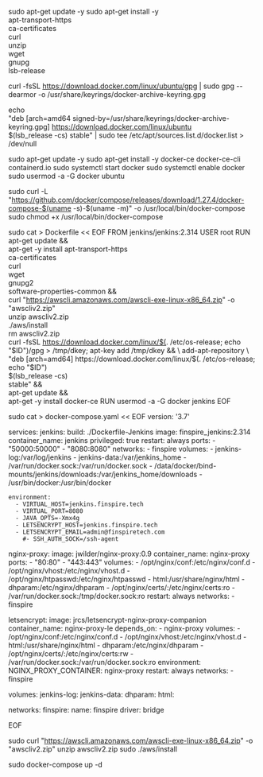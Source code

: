 
sudo apt-get update -y
sudo apt-get install -y \
    apt-transport-https \
    ca-certificates \
    curl \
    unzip \
    wget \
    gnupg \
    lsb-release

 curl -fsSL https://download.docker.com/linux/ubuntu/gpg | sudo gpg --dearmor -o /usr/share/keyrings/docker-archive-keyring.gpg

echo \
  "deb [arch=amd64 signed-by=/usr/share/keyrings/docker-archive-keyring.gpg] https://download.docker.com/linux/ubuntu \
  $(lsb_release -cs) stable" | sudo tee /etc/apt/sources.list.d/docker.list > /dev/null

sudo apt-get update -y
sudo apt-get install -y docker-ce docker-ce-cli containerd.io
sudo systemctl start docker
sudo systemctl enable docker
sudo usermod -a -G docker ubuntu

sudo curl -L "https://github.com/docker/compose/releases/download/1.27.4/docker-compose-$(uname -s)-$(uname -m)" -o /usr/local/bin/docker-compose
sudo chmod +x /usr/local/bin/docker-compose 

sudo cat > Dockerfile << EOF
FROM jenkins/jenkins:2.314
USER root
RUN apt-get update && \
apt-get -y install apt-transport-https \
    ca-certificates \
    curl \
    wget \
    gnupg2 \
    software-properties-common && \
    curl "https://awscli.amazonaws.com/awscli-exe-linux-x86_64.zip" -o "awscliv2.zip" \
    unzip awscliv2.zip \
    ./aws/install \
    rm awscliv2.zip \
curl -fsSL https://download.docker.com/linux/$(. /etc/os-release; echo "$ID")/gpg > /tmp/dkey; apt-key add /tmp/dkey && \
add-apt-repository \
    "deb [arch=amd64] https://download.docker.com/linux/$(. /etc/os-release; echo "$ID") \
    $(lsb_release -cs) \
    stable" && \
apt-get update && \
apt-get -y install docker-ce
RUN usermod -a -G docker jenkins
    EOF

sudo cat > docker-compose.yaml << EOF
version: '3.7'

services:
  jenkins:
    build: ./Dockerfile-Jenkins
    image: finspire_jenkins:2.314
    container_name: jenkins
    privileged: true
    restart: always
    ports:
      - "50000:50000"
      - "8080:8080"
    networks:
      - finspire 
    volumes:
      - jenkins-log:/var/log/jenkins
      - jenkins-data:/var/jenkins_home
      - /var/run/docker.sock:/var/run/docker.sock
      - /data/docker/bind-mounts/jenkins/downloads:/var/jenkins_home/downloads
      - /usr/bin/docker:/usr/bin/docker

    environment:
      - VIRTUAL_HOST=jenkins.finspire.tech
      - VIRTUAL_PORT=8080
      - JAVA_OPTS=-Xmx4g
      - LETSENCRYPT_HOST=jenkins.finspire.tech
      - LETSENCRYPT_EMAIL=admin@finspiretech.com
        #- SSH_AUTH_SOCK=/ssh-agent

  nginx-proxy:
    image: jwilder/nginx-proxy:0.9
    container_name: nginx-proxy
    ports:
      - "80:80"
      - "443:443"
    volumes:
      - /opt/nginx/conf:/etc/nginx/conf.d
      - /opt/nginx/vhost:/etc/nginx/vhost.d
      - /opt/nginx/htpasswd:/etc/nginx/htpasswd
      - html:/usr/share/nginx/html
      - dhparam:/etc/nginx/dhparam
      - /opt/nginx/certs/:/etc/nginx/certs:ro
      - /var/run/docker.sock:/tmp/docker.sock:ro
    restart: always
    networks:
      - finspire 
  
  letsencrypt:
    image: jrcs/letsencrypt-nginx-proxy-companion
    container_name: nginx-proxy-le
    depends_on:
      - nginx-proxy
    volumes:
      - /opt/nginx/conf:/etc/nginx/conf.d
      - /opt/nginx/vhost:/etc/nginx/vhost.d
      - html:/usr/share/nginx/html
      - dhparam:/etc/nginx/dhparam
      - /opt/nginx/certs/:/etc/nginx/certs:rw
      - /var/run/docker.sock:/var/run/docker.sock:ro
    environment:
      NGINX_PROXY_CONTAINER: nginx-proxy
    restart: always
    networks:
      - finspire

volumes:
  jenkins-log:
  jenkins-data:
  dhparam:
  html:

networks:
  finspire:
    name: finspire
    driver: bridge   

EOF

sudo curl "https://awscli.amazonaws.com/awscli-exe-linux-x86_64.zip" -o "awscliv2.zip"
unzip awscliv2.zip
sudo ./aws/install 

sudo docker-compose up -d